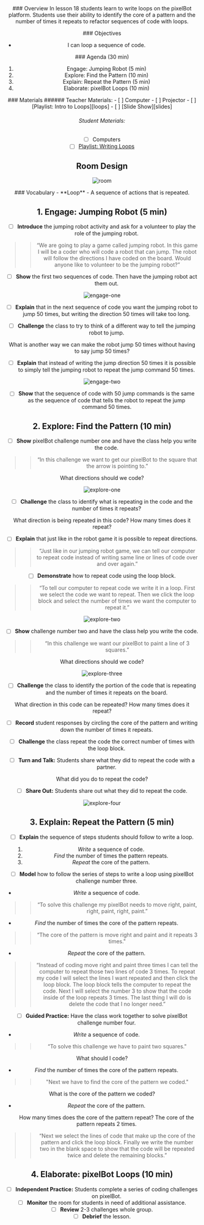 <header class='header' title='Writing Loops' subtitle='Lesson 18'/>

<notable>
<iconp src='/icons/activity.png'>### Overview</iconp>
In lesson 18 students learn to write loops on the pixelBot platform. Students use their ability to identify the core of a pattern and the number of times it repeats to refactor sequences of code with loops.

<iconp src='/icons/objectives.png'>### Objectives</iconp>
- I can loop a sequence of code.

<iconp src='/icons/agenda.png'>### Agenda (30 min)</iconp>

1. Engage: Jumping Robot (5 min)
1. Explore: Find the Pattern (10 min)
1. Explain: Repeat the Pattern (5 min)
1. Elaborate: pixelBot Loops (10 min)

<note>
<iconp src='/icons/materials.png'>### Materials</iconp>
###### Teacher Materials:
- [ ] Computer
- [ ] Projector
- [ ] [Playlist: Intro to Loops][loops]
- [ ] [Slide Show][slides]

###### Student Materials:
- [ ] Computers
- [ ] [Playlist: Writing Loops][writing]
</note>

## Room Design
![room](/images/layout-online.png)

<note>
<iconp src='/icons/vocab.png'>### Vocabulary</iconp>
- **Loop** - A sequence of actions that is repeated.
</note>

<pagebreak/>

## 1. Engage: Jumping Robot (5 min)
- [ ] **Introduce** the jumping robot activity and ask for a volunteer to play the role of the jumping robot.
>> “We are going to play a game called jumping robot. In this game I will be a coder who will code a robot that can jump. The robot will follow the directions I have coded on the board. Would anyone like to volunteer to be the jumping robot?”

- [ ] **Show** the first two sequences of code. Then have the jumping robot act them out.

![engage-one](./images/engage-one.png)


- [ ] **Explain** that in the next sequence of code you want the jumping robot to jump 50 times, but writing the direction 50 times will take too long.

- [ ] **Challenge** the class to try to think of a different way to tell the jumping robot to jump.

<iconp type='question'>What is another way we can make the robot jump 50 times without having to say jump 50 times?</iconp>

- [ ] **Explain** that instead of writing the jump direction 50 times it is possible to simply tell the jumping robot to repeat the jump command 50 times.

![engage-two](./images/engage-two.png)

- [ ] **Show** that the sequence of code with 50 jump commands is the same as the sequence of code that tells the robot to repeat the jump command 50 times.

## 2. Explore: Find the Pattern (10 min)
- [ ] **Show** pixelBot challenge number one and have the class help you write the code.
 >>“In this challenge we want to get our pixelBot to the square that the arrow is pointing to.”

<iconp type='question'>What directions should we code?</iconp>

![explore-one](./images/explore-one.png)

- [ ] **Challenge** the class to identify what is repeating in the code and the number of times it repeats?

<iconp type='question'>What direction is being repeated in this code?
How many times does it repeat?</iconp>

- [ ] **Explain** that just like in the robot game it is possible to repeat directions.
>>“Just like in our jumping robot game, we can tell our computer to repeat code instead of writing same line or lines of code over and over again.”

- [ ] **Demonstrate** how to repeat code using the loop block.
 >>“To tell our computer to repeat code we write it in a loop. First we select the code we want to repeat. Then we click the loop block and select the number of times we want the computer to repeat it.”

![explore-two](./images/explore-two.png)

- [ ] **Show** challenge number two and have the class help you write the code.
>>“In this challenge we want our pixelBot to paint a line of 3 squares.”

<iconp type='question'>What directions should we code?</iconp>

![explore-three](./images/explore-three.png)

- [ ] **Challenge** the class to identify the portion of the code that is repeating and the number of times it repeats on the board.

<iconp type='question'>What direction in this code can be repeated?
How many times does it repeat?</iconp>

- [ ] **Record** student responses by circling the core of the pattern and writing down the number of times it repeats.

- [ ] **Challenge** the class repeat the code the correct number of times with the loop block.

- [ ] **Turn and Talk:** Students share what they did to repeat the code with a partner.

<iconp type='question'>What did you do to repeat the code?</iconp>

- [ ] **Share Out:** Students share out what they did to repeat the code.

![explore-four](./images/explore-four.png)

## 3. Explain: Repeat the Pattern (5 min)
- [ ] **Explain** the sequence of steps students should follow to write a loop.
	1. *Write* a sequence of code.
	2. *Find* the number of times the pattern repeats.
	3. *Repeat* the core of the pattern.

- [ ] **Model** how to follow the series of steps to write a loop using pixelBot challenge number three.

- *Write* a sequence of code.
>> “To solve this challenge my pixelBot needs to move right, paint, right, paint, right, paint.”

- *Find* the number of times the core of the pattern repeats.
>> “The core of the pattern is move right and paint and it repeats 3 times."

- *Repeat* the core of the pattern.
>>“Instead of coding move right and paint three times I can tell the computer to repeat those two lines of code 3 times. To repeat my code I will select the lines I want repeated and then click the loop block. The loop block tells the computer to repeat the code. Next I will select the number 3 to show that the code inside of the loop repeats 3 times. The last thing I will do is delete the code that I no longer need.”

- [ ] **Guided Practice:** Have the class work together to solve pixelBot challenge number four.

- *Write* a sequence of code.
>> “To solve this challenge we have to paint two squares."

 <iconp type='question'>What should I code?</iconp>

- *Find* the number of times the core of the pattern repeats.
>>"Next we have to find the core of the pattern we coded."

<iconp type='question'>What is the core of the pattern we coded?</iconp>

- *Repeat* the core of the pattern.

	<iconp type='question'>How many times does the core of the pattern repeat?</iconp>
	<iconp type='answer'>The core of the pattern repeats 2 times.</iconp>
>>“Next we select the lines of code that make up the core of the pattern and click the loop block. Finally we write the number two in the blank space to show that the code will be repeated twice and delete the remaining blocks.”

## 4. Elaborate: pixelBot Loops (10 min)
- [ ] **Independent Practice:** Students complete a series of coding challenges on pixelBot.
- [ ] **Monitor** the room for students in need of additional assistance.
- [ ] **Review** 2-3 challenges whole group.
- [ ] **Debrief** the lesson.  

</notable>

[slides]: https://docs.google.com/presentation/d/1f2ClHjwH3Iabu3DuI8YCBb9mKYMQmzznpzofZ9wG5II/edit#slide=id.p
[loops]: http://www.pixelbots.io/XBPDG
[writing]: http://www.pixelbots.io/V86L9
